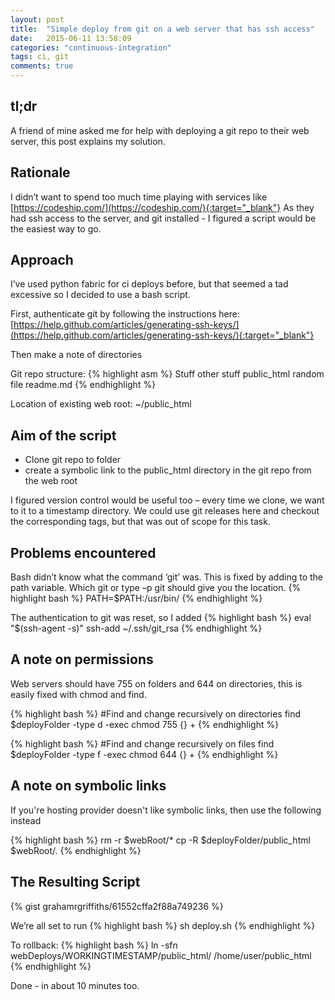 ```yaml
---
layout: post
title:  "Simple deploy from git on a web server that has ssh access"
date:   2015-06-11 13:58:09
categories: "continuous-integration"
tags: ci, git
comments: true
---
```

## tl;dr
A friend of mine asked me for help with deploying a git repo to their web server, 
this post explains my solution.
<!--more-->

## Rationale
I didn’t want to spend too much time playing with services like [https://codeship.com/](https://codeship.com/){:target="_blank"} 
As they had ssh access to the server, and git installed - I figured a script would be the easiest way to go.

## Approach
I’ve used python fabric for ci deploys before, but that seemed a tad excessive so I decided to use a bash script.

First, authenticate git by following the instructions here:
[https://help.github.com/articles/generating-ssh-keys/](https://help.github.com/articles/generating-ssh-keys/){:target="_blank"} 

Then make a note of directories

Git repo structure:
{% highlight asm %} 
Stuff
other stuff
public_html
random file
readme.md
{% endhighlight %} 

Location of existing web root:
~/public_html

## Aim of the script
* Clone git repo to folder
* create a symbolic link to the public_html directory in the git repo from the web root

I figured version control would be useful too – every time we clone, we want to it to a timestamp directory. We could use git releases here and checkout the corresponding tags, but that was out of scope for this task.

## Problems encountered
Bash didn’t know what the command ‘git’ was. This is fixed by adding to the path variable. Which git or type –p git should give you the location.
{% highlight bash %} 
PATH=$PATH:/usr/bin/
{% endhighlight %} 

The authentication to git was reset, so I added
{% highlight bash %} 
eval "$(ssh-agent -s)"
ssh-add ~/.ssh/git_rsa
{% endhighlight %} 

## A note on permissions
Web servers should have 755 on folders and 644 on directories, this is easily fixed with chmod and find.

{% highlight bash %} 
#Find and change recursively on directories
find $deployFolder -type d -exec chmod 755 {} +
{% endhighlight %} 

{% highlight bash %} 
#Find and change recursively on files
find $deployFolder -type f -exec chmod 644 {} +
{% endhighlight %} 

## A note on symbolic links
If you're hosting provider doesn't like symbolic links, then use the following instead

{% highlight bash %} 
rm -r $webRoot/*
cp -R $deployFolder/public_html $webRoot/.
{% endhighlight %} 

## The Resulting Script
{% gist grahamrgriffiths/61552cffa2f88a749236 %}

We’re all set to run
{% highlight bash %} 
sh deploy.sh
{% endhighlight %} 

To rollback:
{% highlight bash %} 
ln -sfn webDeploys/WORKINGTIMESTAMP/public_html/ /home/user/public_html 
{% endhighlight %} 

Done - in about 10 minutes too.
